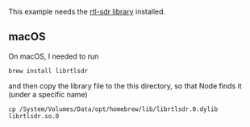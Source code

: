 This example needs the [rtl-sdr library](https://osmocom.org/projects/rtl-sdr/wiki) installed.

## macOS

On macOS, I needed to run

```
brew install librtlsdr
```

and then copy the library file to the this directory, so that Node finds it (under a specific name)

```
cp /System/Volumes/Data/opt/homebrew/lib/librtlsdr.0.dylib librtlsdr.so.0
```
